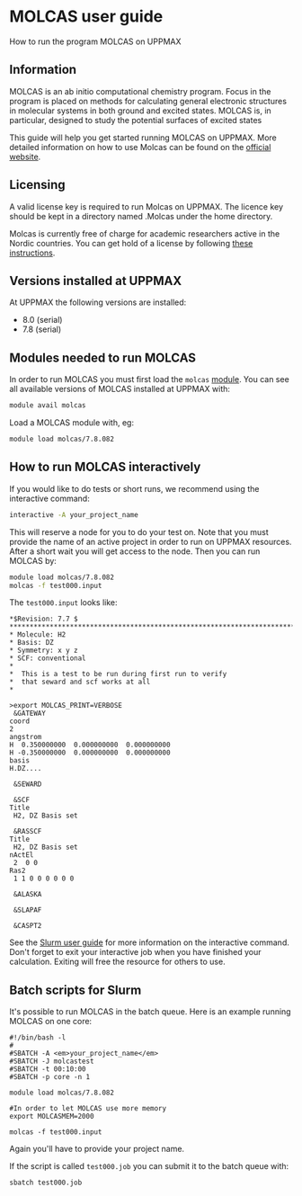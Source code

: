 # MOLCAS user guide

How to run the program MOLCAS on UPPMAX

## Information

MOLCAS is an ab initio computational chemistry program. Focus in the program is placed on methods for calculating general electronic structures in molecular systems in both ground and excited states. MOLCAS is, in particular, designed to study the potential surfaces of excited states

This guide will help you get started running MOLCAS on UPPMAX. More detailed information on how to use Molcas can be found on the [official website](https://molcas.org/).

## Licensing

A valid license key is required to run Molcas on UPPMAX. The licence key should be kept in a directory named .Molcas under the home directory.

Molcas is currently free of charge for academic researchers active in the Nordic countries. You can get hold of a license by following [these instructions](https://www.molcas.org/order.html).

## Versions installed at UPPMAX

At UPPMAX the following versions are installed:

- 8.0 (serial)
- 7.8 (serial)

## Modules needed to run MOLCAS

In order to run MOLCAS you must first load the `molcas`
[module](../cluster_guides/modules.md). You can see all available versions of MOLCAS installed at UPPMAX with:

```bash
module avail molcas
```

Load a MOLCAS module with, eg:

```bash
module load molcas/7.8.082
```

## How to run MOLCAS interactively

If you would like to do tests or short runs, we recommend using the interactive command:

```bash
interactive -A your_project_name
```

This will reserve a node for you to do your test on. Note that you must provide the name of an active project in order to run on UPPMAX resources. After a short wait you will get access to the node. Then you can run MOLCAS by:

```bash
module load molcas/7.8.082
molcas -f test000.input
```

The `test000.input` looks like:

```text
*$Revision: 7.7 $
************************************************************************
* Molecule: H2
* Basis: DZ
* Symmetry: x y z
* SCF: conventional
*
*  This is a test to be run during first run to verify
*  that seward and scf works at all
*

>export MOLCAS_PRINT=VERBOSE
 &GATEWAY
coord
2
angstrom
H  0.350000000  0.000000000  0.000000000
H -0.350000000  0.000000000  0.000000000
basis
H.DZ....

 &SEWARD

 &SCF
Title
 H2, DZ Basis set

 &RASSCF
Title
 H2, DZ Basis set
nActEl
 2  0 0
Ras2
 1 1 0 0 0 0 0 0

 &ALASKA

 &SLAPAF

 &CASPT2
```

See the [Slurm user guide](../cluster_guides/slurm.md) for more information on the interactive command. Don't forget to exit your interactive job when you have finished your calculation. Exiting will free the resource for others to use.

## Batch scripts for Slurm

It's possible to run MOLCAS in the batch queue. Here is an example running MOLCAS on one core:

```sbatch
#!/bin/bash -l
#
#SBATCH -A <em>your_project_name</em>
#SBATCH -J molcastest
#SBATCH -t 00:10:00
#SBATCH -p core -n 1

module load molcas/7.8.082

#In order to let MOLCAS use more memory
export MOLCASMEM=2000

molcas -f test000.input
```

Again you'll have to provide your project name.

If the script is called `test000.job` you can submit it to the batch queue with:

```bash
sbatch test000.job
```
